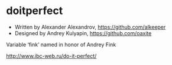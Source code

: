 doitperfect
===========
* Written by Alexander Alexandrov, https://github.com/alkeeper 
* Designed by Andrey Kulyapin, https://github.com/oaxite 

Variable ‘fink’ named in honor of Andrey Fink

http://www.ibc-web.ru/do-it-perfect/
